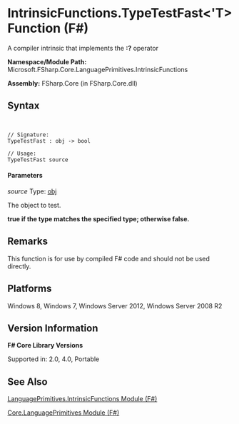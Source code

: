 # IntrinsicFunctions.TypeTestFast<'T> Function (F#)

A compiler intrinsic that implements the **:?** operator

**Namespace/Module Path:** Microsoft.FSharp.Core.LanguagePrimitives.IntrinsicFunctions

**Assembly:** FSharp.Core (in FSharp.Core.dll)


## Syntax


```


// Signature:
TypeTestFast : obj -> bool

// Usage:
TypeTestFast source

```



#### Parameters
*source*
Type: [obj](http://msdn.microsoft.com/en-us/library/dcf2430f-702b-40e5-a0a1-97518bf137f7)


The object to test.



**true if the type matches the specified type; otherwise false.**
## Remarks
This function is for use by compiled F# code and should not be used directly.


## Platforms
Windows 8, Windows 7, Windows Server 2012, Windows Server 2008 R2


## Version Information
**F# Core Library Versions**

Supported in: 2.0, 4.0, Portable




## See Also
[LanguagePrimitives.IntrinsicFunctions Module &#40;F&#35;&#41;](LanguagePrimitives.IntrinsicFunctions+Module+%28FSharp%29.md)

[Core.LanguagePrimitives Module &#40;F&#35;&#41;](Core.LanguagePrimitives+Module+%28FSharp%29.md)

